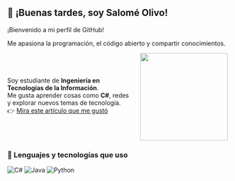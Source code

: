 <h2>👋 ¡Buenas tardes, soy Salomé Olivo!</h2>
¡Bienvenido a mi perfil de GitHub!

Me apasiona la programación, el código abierto y compartir conocimientos.

<div style="display: flex; align-items: center; justify-content: space-between;">
  <div style="flex: 1; padding-right: 20px;">

Soy estudiante de **Ingeniería en Tecnologías de la Información**.  
Me gusta aprender cosas como **C#**, redes y explorar nuevos temas de tecnología.  
👉 [Mira este artículo que me gustó](https://docs.python.org/es/3.8/extending/extending.html)

  </div>
  <div>
    <img src="https://user-images.githubusercontent.com/113302094/211284885-f4291eef-88a6-48cb-a06e-28c3481a75b0.gif" width="200">
  </div>
</div>

### 🧠 Lenguajes y tecnologías que uso

![C#](https://img.shields.io/badge/C%23-68217A?style=for-the-badge&logo=c-sharp&logoColor=white)
![Java](https://img.shields.io/badge/Java-f89820?style=for-the-badge&logo=java&logoColor=white)
![Python](https://img.shields.io/badge/Python-306998?style=for-the-badge&logo=python&logoColor=white)

